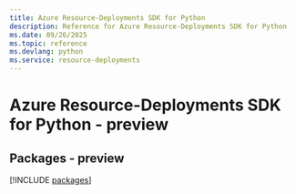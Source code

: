 ```yaml
---
title: Azure Resource-Deployments SDK for Python
description: Reference for Azure Resource-Deployments SDK for Python
ms.date: 09/26/2025
ms.topic: reference
ms.devlang: python
ms.service: resource-deployments
---
```

# Azure Resource-Deployments SDK for Python - preview
## Packages - preview
[!INCLUDE [packages](resource-deployments-index.md)]